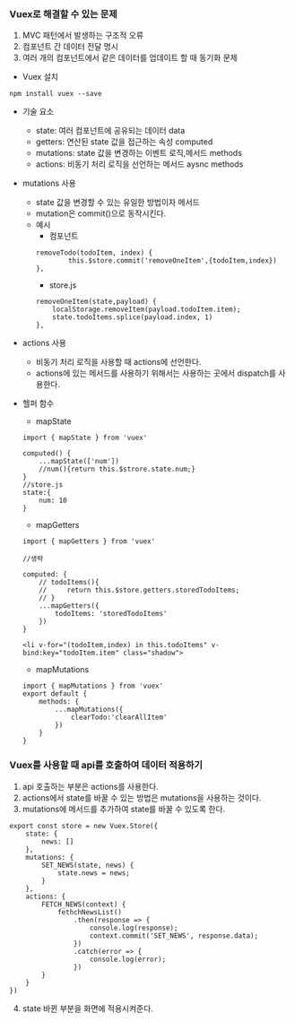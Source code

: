 ### Vuex로 해결할 수 있는 문제
1. MVC 패턴에서 발생하는 구조적 오류
2. 컴포넌트 간 데이터 전달 명시
3. 여러 개의 컴포넌트에서 같은 데이터를 업데이트 할 때 동기화 문제
- Vuex 설치
```
npm install vuex --save
```
- 기술 요소
    - state: 여러 컴포넌트에 공유되는 데이터 data
    - getters: 연산된 state 값을 접근하는 속성 computed
    - mutations: state 값을 변경하는 이벤트 로직,메서드 methods
    - actions: 비동기 처리 로직을 선언하는 메서드 aysnc methods

- mutations 사용
    - state 값을 변경할 수 있는 유일한 방법이자 메서드
    - mutation은 commit()으로 동작시킨다.
    - 예시
        - 컴포넌트
        ```
        removeTodo(todoItem, index) {
                this.$store.commit('removeOneItem',{todoItem,index})
        },
        ```
        - store.js
        ```
        removeOneItem(state,payload) {
            localStorage.removeItem(payload.todoItem.item);
            state.todoItems.splice(payload.index, 1)
        },
        ```
- actions 사용
    - 비동기 처리 로직을 사용할 때 actions에 선언한다.
    - actions에 있는 메서드를 사용하기 위해서는 사용하는 곳에서 dispatch를 사용한다.

- 헬퍼 함수
    - mapState
    ```
    import { mapState } from 'vuex'

    computed() {
        ...mapState(['num'])
        //num(){return this.$strore.state.num;}
    }
    //store.js
    state:{
        num: 10
    }
    ```
    - mapGetters
    ```
    import { mapGetters } from 'vuex'

    //생략

    computed: {
        // todoItems(){
        //     return this.$store.getters.storedTodoItems;
        // }
        ...mapGetters({
            todoItems: 'storedTodoItems'
        })
    }
    ```
    ```
    <li v-for="(todoItem,index) in this.todoItems" v-bind:key="todoItem.item" class="shadow">
    ```
    - mapMutations
    ```
    import { mapMutations } from 'vuex'
    export default {
        methods: {
            ...mapMutations({
                clearTodo:'clearAllItem'
            })
        }
    }
    ```
### Vuex를 사용할 때 api를 호출하여 데이터 적용하기
1. api 호출하는 부분은 actions를 사용한다.
2. actions에서 state를 바꿀 수 있는 방법은 mutations을 사용하는 것이다.
3. mutations에 메서드를 추가하여 state를 바꿀 수 있도록 한다.
```
export const store = new Vuex.Store({
    state: {
        news: []
    },
    mutations: {
        SET_NEWS(state, news) {
            state.news = news;
        }
    },
    actions: {
        FETCH_NEWS(context) {
            fethchNewsList()
                .then(response => {
                    console.log(response);
                    context.commit('SET_NEWS', response.data);
                })
                .catch(error => {
                    console.log(error);
                })
        }
    }
})
```
4. state 바뀐 부분을 화면에 적용시켜준다.